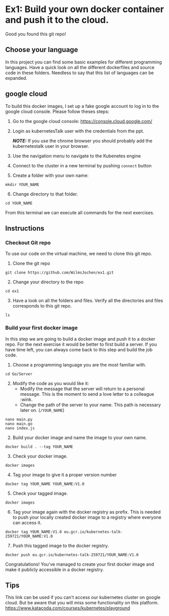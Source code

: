# Ex1: Build your own docker container and push it to the cloud.

Good you found this git repo!
 
## Choose your language

In this project you can find some basic examples for different programming languages. Have a quick look on all the different dockerfiles and source code in these folders.
Needless to say that this list of languages can be expanded. 

## google cloud
To build this docker images, I set up a fake google account to log in to the google cloud console.
Please follow theses steps:

1) Go to the google cloud console: https://console.cloud.google.com/

2) Login as kubernetesTalk user with the credentials from the ppt.
    
   **_NOTE:_**  If you use the chrome browser you should probably add the kubernetestalk user in your browser.

3) Use the navigation menu to navigate to the Kubenetes engine
4) Connect to the cluster in a new terminal by pushing `connect` button
5) Create a folder with your own name:

 ```
 mkdir YOUR_NAME
 ```
6) Change directory to that folder.
 ```
 cd YOUR_NAME
 ```

From this terminal we can execute all commands for the next exercises.

## Instructions
### Checkout Git repo
To use our code on the virtual machine, we need to clone this git repo.

1) Clone the git repo
 ```
 git clone https://github.com/WilmsJochen/ex1.git
 ```
2) Change your directory to the repo
 ```
 cd ex1
 ```
3) Have a look on all the folders and files.
 Verify all the directories and files corresponds to this git repo.
  ```
 ls
  ```

### Build your first docker image
In this step we are going to build a docker image and push it to a docker repo. For the next exercise it would be better to first build a server. If you have time left, you can always come back to this step and build the job code.

1) Choose a programming language you are the most familiar with.
 ```
 cd Go/Server
 ```

2) Modify the code as you would like it:
   - Modify the message that the server will return to a personal message. This is the moment to send a love letter to a colleague :wink. 
   - Change the path of the server to your name. This path is necessary later on. (`/YOUR_NAME`)
 ```
 nano main.py
 nano main.go 
 nano index.js
 ```
2) Build your docker image and name the image to your own name.
 ```
 docker build . --tag YOUR_NAME
 ```

3) Check your docker image.
 ```
 docker images
 ```

4) Tag your image to give it a proper version number
 ```
 docker tag YOUR_NAME YOUR_NAME:V1.0
 ```

5) Check your tagged image.
 ```
 docker images
 ```
6) Tag your image again with the docker registry as prefix. 
This is needed to push your locally created docker image to a registry where everyone can access it.
 ```
 docker tag YOUR_NAME:V1.0 eu.gcr.io/kubernetes-talk-259721/YOUR_NAME:V1.0
 ```

7) Push this tagged image to the docker registry.
 ```
 docker push eu.gcr.io/kubernetes-talk-259721/YOUR_NAME:V1.0
 ```

Congratulations! You've managed to create your first docker image and make it publicly accessible in a docker registry.

 
## Tips

This link can be used if you can't access our kubernetes cluster on google cloud. But be aware that you will miss some functionality on this platform. 
https://www.katacoda.com/courses/kubernetes/playground